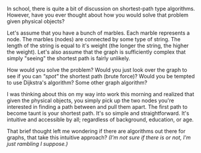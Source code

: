 In school, there is quite a bit of discussion on shortest-path type 
algorithms. However, have you ever thought about how you would solve
that problem given physical objects?

Let's assume that you have a bunch of marbles. Each marble represents a node.
The marbles (nodes) are connected by some type of string. The length of the
string is equal to it's weight (the longer the string, the higher the weight).
Let's also assume that the graph is sufficiently complex that simply "seeing"
the shortest path is fairly unlikely. 

How would you solve the problem? Would you just look over the graph to see
if you can _"spot"_ the shortest path (brute force)? Would you be tempted 
to use Dijkstra's algorithm? Some other graph algorithm?

I was thinking about this on my way into work this morning and realized that
given the physical objects, you simply pick up the two nodes you're interested
in finding a path between and pull them apart. The first path to become taunt
is your shortest path. It's so simple and straightforward. It's intuitive and
accessible by all; regardless of background, education, or age. 

That brief thought left me wondering if there are algorithms out there for
graphs, that take this intuitive approach? _(I'm not sure if there is or not,
I'm just rambling I suppose.)_
